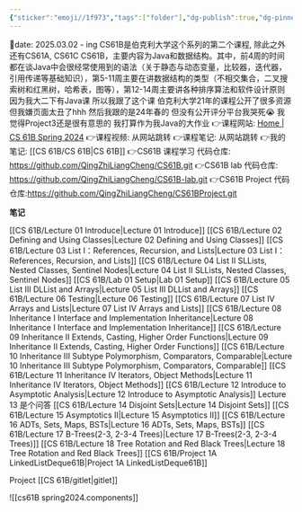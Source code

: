 ```yaml
---
{"sticker":"emoji//1f973","tags":["folder"],"dg-publish":true,"dg-pinned":true,"created":"2025-03-02T21:48:21.662+08:00","updated":"2025-07-31T20:35:19.466+08:00","permalink":"/CS 61B/CS 61B/","pinned":true,"dgPassFrontmatter":true,"noteIcon":""}
---
```


📅date: 2025.03.02 - ing
CS61B是伯克利大学这个系列的第二个课程, 除此之外还有CS61A, CS61C
CS61B，主要内容为Java和数据结构。其中，前4周的时间都在谈Java中会很经常使用到的语法（关于静态与动态变量，比较器，迭代器，引用传递等基础知识），第5-11周主要在讲数据结构的类型（不相交集合，二叉搜索树和红黑树，哈希表，图等），第12-14周主要讲各种排序算法和软件设计原则
因为我大二下有Java课 所以我跟了这个课
伯克利大学21年的课程公开了很多资源 但我嫌页面太丑了hhh 然后我跟的是24年春的   但没有公开评分平台我哭死😭
我觉得Project3还是很有意思的 我打算作为我Java的大作业
👉课程网站: [Home | CS 61B Spring 2024](https://sp24.datastructur.es/)
👉课程视频: 从网站跳转
👉课程笔记: 从网站跳转
👉我的笔记: [[CS 61B/CS 61B\|CS 61B]]
👉CS61B 课程学习 代码仓库: https://github.com/QingZhiLiangCheng/CS61B.git
👉CS61B lab 代码仓库: https://github.com/QingZhiLiangCheng/CS61B-lab.git
👉CS61B Project 代码仓库:https://github.com/QingZhiLiangCheng/CS61BProject.git

**笔记**

[[CS 61B/Lecture 01 Introduce\|Lecture 01 Introduce]]
[[CS 61B/Lecture 02 Defining and Using Classes\|Lecture 02 Defining and Using Classes]]
[[CS 61B/Lecture 03 List I：References, Recursion, and Lists\|Lecture 03 List I：References, Recursion, and Lists]]
[[CS 61B/Lecture 04 List II SLLists, Nested Classes, Sentinel Nodes\|Lecture 04 List II SLLists, Nested Classes, Sentinel Nodes]]
[[CS 61B/Lab 01 Setup\|Lab 01 Setup]]
[[CS 61B/Lecture 05 List III DLList and Arrays\|Lecture 05 List III DLList and Arrays]]
[[CS 61B/Lecture 06 Testing\|Lecture 06 Testing]]
[[CS 61B/Lecture 07 List IV Arrays and Lists\|Lecture 07 List IV Arrays and Lists]]
[[CS 61B/Lecture 08 Inheritance I Interface and Implementation Inheritance\|Lecture 08 Inheritance I Interface and Implementation Inheritance]]
[[CS 61B/Lecture 09 Inheritance II Extends, Casting, Higher Order Functions\|Lecture 09 Inheritance II Extends, Casting, Higher Order Functions]]
[[CS 61B/Lecture 10 Inheritance III Subtype Polymorphism, Comparators, Comparable\|Lecture 10 Inheritance III Subtype Polymorphism, Comparators, Comparable]]
[[CS 61B/Lecture 11 Inheritance IV Iterators, Object Methods\|Lecture 11 Inheritance IV Iterators, Object Methods]]
[[CS 61B/Lecture 12 Introduce to Asymptotic Analysis\|Lecture 12 Introduce to Asymptotic Analysis]]
Lecture 13 是个问答
[[CS 61B/Lecture 14 Disjoint Sets\|Lecture 14 Disjoint Sets]]
[[CS 61B/Lecture 15 Asymptotics II\|Lecture 15 Asymptotics II]]
[[CS 61B/Lecture 16 ADTs, Sets, Maps, BSTs\|Lecture 16 ADTs, Sets, Maps, BSTs]]
[[CS 61B/Lecture 17 B-Trees(2-3, 2-3-4 Trees)\|Lecture 17 B-Trees(2-3, 2-3-4 Trees)]]
[[CS 61B/Lecture 18 Tree Rotation and Red Black Trees\|Lecture 18 Tree Rotation and Red Black Trees]]
[[CS 61B/Project 1A LinkedListDeque61B\|Project 1A LinkedListDeque61B]]

Project
[[CS 61B/gitlet\|gitlet]]

![[cs61B spring2024.components]]